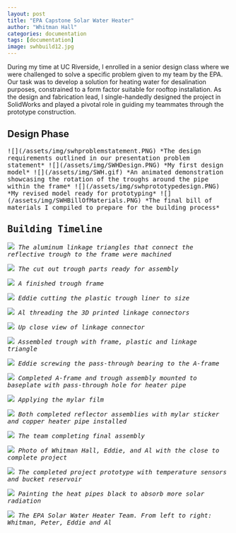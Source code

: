 ```yaml
---
layout: post
title: "EPA Capstone Solar Water Heater"
author: "Whitman Hall"
categories: documentation
tags: [documentation]
image: swhbuild12.jpg
---
```

During my time at UC Riverside, I enrolled in a senior design class where we were challenged to solve a specific problem given to my team by the EPA. Our task was to develop a solution for heating water for desalination purposes, constrained to a form factor suitable for rooftop installation. As the design and fabrication lead, I single-handedly designed the project in SolidWorks and played a pivotal role in guiding my teammates through the prototype construction.

## Design Phase
<kbd>
![](/assets/img/swhproblemstatement.PNG)
<kbd>
*The design requirements outlined in our presentation problem statement*

<kbd>
![](/assets/img/SWHDesign.PNG)
<kbd>
*My first design model*

<kbd>
![](/assets/img/SWH.gif)
<kbd>
*An animated demonstration showcasing the rotation of the troughs around the pipe within the frame*

<kbd>
![](/assets/img/swhprototypedesign.PNG)
<kbd>
*My revised model ready for prototyping*

<kbd>
![](/assets/img/SWHBillOfMaterials.PNG)
<kbd>
*The final bill of materials I compiled to prepare for the building process*

## Building Timeline 
![](/assets/img/swhbuild1.jpg)
*The aluminum linkage triangles that connect the reflective trough to the frame were machined*

![](/assets/img/swhbuild2.jpg)
*The cut out trough parts ready for assembly*

![](/assets/img/swhbuild3.jpg)
*A finished trough frame*

![](/assets/img/swhbuild4.jpg)
*Eddie cutting the plastic trough liner to size*

![](/assets/img/swhbuild5.jpg)
*Al threading the 3D printed linkage connectors*

![](/assets/img/swhbuild6.jpg)
*Up close view of linkage connector*

![](/assets/img/swhbuild7.jpg)
*Assembled trough with frame, plastic and linkage triangle*

![](/assets/img/swhbuild8.jpg)
*Eddie screwing the pass-through bearing to the A-frame*

![](/assets/img/swhbuild9.jpg)
*Completed A-frame and trough assembly mounted to baseplate with pass-through hole for heater pipe*

![](/assets/img/swhbuild9.5.jpg)
*Applying the mylar film*

![](/assets/img/swhbuild10.jpg)
*Both completed reflector assemblies with mylar sticker and copper heater pipe installed*

![](/assets/img/swhbuild10.5.jpg)
*The team completing final assembly*

![](/assets/img/swhbuild11.jpg)
*Photo of Whitman Hall, Eddie, and Al with the close to complete project*

![](/assets/img/swhbuild12.jpg)
*The completed project prototype with temperature sensors and bucket reservoir*

![](/assets/img/swhspraypaint.jpg)
*Painting the heat pipes black to absorb more solar radiation*

![](/assets/img/solarwaterheater.jpg)
*The EPA Solar Water Heater Team. From left to right: Whitman, Peter, Eddie and Al*